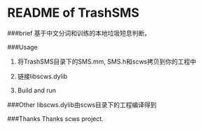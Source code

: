 README of TrashSMS
===============

###brief
基于中文分词和训练的本地垃圾短息判断。

###Usage
1. 将TrashSMS目录下的SMS.mm, SMS.h和scws拷贝到你的工程中

2. 链接libscws.dylib

3. Build and run

###Other
libscws.dylib由scws目录下的工程编译得到

###Thanks
Thanks scws project. 